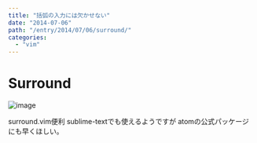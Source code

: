 ```yaml
---
title: "括弧の入力には欠かせない"
date: "2014-07-06"
path: "/entry/2014/07/06/surround/"
categories:
  - "vim"
---
```

# Surround

![image](http://i.gyazo.com/b1e2f9fd3623adf1a00afaf738c900de.gif)

surround.vim便利
sublime-textでも使えるようですが
atomの公式パッケージにも早くほしい。
